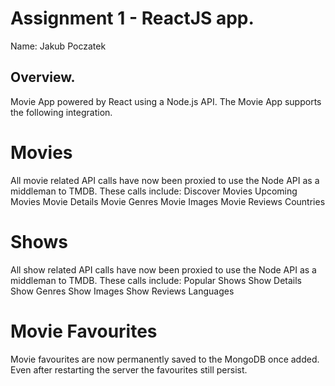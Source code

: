 # Assignment 1 - ReactJS app.

Name: Jakub Poczatek

## Overview.

Movie App powered by React using a Node.js API.
The Movie App supports the following integration. 

Movies
====== 
All movie related API calls have now been proxied to use the Node API as a middleman to TMDB. These calls include:
    Discover Movies 
    Upcoming Movies
    Movie Details
    Movie Genres
    Movie Images
    Movie Reviews
    Countries 

Shows 
=====
All show related API calls have now been proxied to use the Node API as a middleman to TMDB. These calls include:
    Popular Shows
    Show Details
    Show Genres
    Show Images
    Show Reviews
    Languages 

Movie Favourites
================
Movie favourites are now permanently saved to the MongoDB once added. Even after restarting the server the favourites still persist. 

 